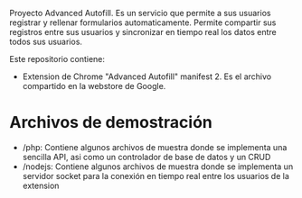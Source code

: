Proyecto Advanced Autofill. Es un servicio que permite a sus usuarios registrar y rellenar formularios automaticamente.
Permite compartir sus registros entre sus usuarios y sincronizar en tiempo real los datos entre todos sus usuarios.

Este repositorio contiene: 

- Extension de Chrome "Advanced Autofill" manifest 2. Es el archivo compartido en la webstore de Google.

# **Archivos de demostración**
- /php: Contiene algunos archivos de muestra donde se implementa una sencilla API, asi como un controlador de base de datos y un CRUD
- /nodejs: Contiene algunos archivos de muestra donde se implementa un servidor socket para la conexión en tiempo real entre los usuarios de la extension 

